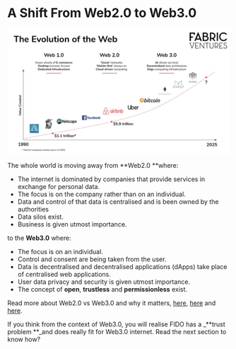 # A Shift From Web2.0 to Web3.0

![Source: Fabric Ventures](<../../.gitbook/assets/image (35).png>)

The whole world is moving away from **Web2.0 **where:&#x20;

* The internet is dominated by companies that provide services in exchange for personal data.
* The focus is on the company rather than on an individual.
* Data and control of that data is centralised and is been owned by the authorities
* Data silos exist.
* Business is given utmost importance.

to the **Web3.0** where:

* The focus is on an individual.
* Control and consent are being taken from the user.
* Data is decentralised and decentralised applications (dApps) take place of centralised web applications.
* User data privacy and security is given utmost importance.
* The concept of **open**, **trustless** and **permissionless** exist.

Read more about Web2.0 vs Web3.0 and why it matters, [here](https://ethereum.org/en/developers/docs/web2-vs-web3/), [here](https://www.geeksforgeeks.org/web-1-0-web-2-0-and-web-3-0-with-their-difference/) and [here](https://medium.com/fabric-ventures/what-is-web-3-0-why-it-matters-934eb07f3d2b).



If you think from the context of Web3.0, you will realise FIDO has a _**trust problem **_and does really fit for Web3.0 internet. Read the next section to know how?
